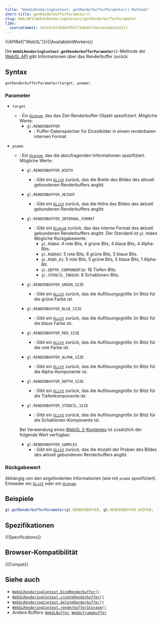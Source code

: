 ```yaml
---
title: "WebGLRenderingContext: getRenderbufferParameter()-Methode"
short-title: getRenderbufferParameter()
slug: Web/API/WebGLRenderingContext/getRenderbufferParameter
l10n:
  sourceCommit: 3e543cdfe8dddfb4774a64bf3decdcbab42a4111
---
```


{{APIRef("WebGL")}}{{AvailableInWorkers}}

Die **`WebGLRenderingContext.getRenderbufferParameter()`**-Methode der [WebGL API](/de/docs/Web/API/WebGL_API) gibt Informationen über das Renderbuffer zurück.

## Syntax

```js-nolint
getRenderbufferParameter(target, pname)
```

### Parameter

- `target`

  - : Ein [`GLenum`](/de/docs/Web/API/WebGL_API/Types), das das Ziel-Renderbuffer-Objekt spezifiziert. Mögliche Werte:
    - `gl.RENDERBUFFER`
      - : Puffer-Datenspeicher für Einzelbilder in einem renderbaren internen Format.

- `pname`

  - : Ein [`GLenum`](/de/docs/Web/API/WebGL_API/Types), das die abzufragenden Informationen spezifiziert. Mögliche Werte:

    - `gl.RENDERBUFFER_WIDTH`
      - : Gibt ein [`GLint`](/de/docs/Web/API/WebGL_API/Types) zurück, das die Breite des Bildes des aktuell gebundenen Renderbuffers angibt.
    - `gl.RENDERBUFFER_HEIGHT`
      - : Gibt ein [`GLint`](/de/docs/Web/API/WebGL_API/Types) zurück, das die Höhe des Bildes des aktuell gebundenen Renderbuffers angibt.
    - `gl.RENDERBUFFER_INTERNAL_FORMAT`

      - : Gibt ein [`GLenum`](/de/docs/Web/API/WebGL_API/Types) zurück, das das interne Format des aktuell gebundenen Renderbuffers angibt. Der Standard ist `gl.RGBA4`. Mögliche Rückgabewerte:
        - `gl.RGBA4`: 4 rote Bits, 4 grüne Bits, 4 blaue Bits, 4 Alpha-Bits.
        - `gl.RGB565`: 5 rote Bits, 6 grüne Bits, 5 blaue Bits.
        - `gl.RGB5_A1`: 5 rote Bits, 5 grüne Bits, 5 blaue Bits, 1 Alpha-Bit.
        - `gl.DEPTH_COMPONENT16`: 16 Tiefen-Bits.
        - `gl.STENCIL_INDEX8`: 8 Schablonen-Bits.

    - `gl.RENDERBUFFER_GREEN_SIZE`
      - : Gibt ein [`GLint`](/de/docs/Web/API/WebGL_API/Types) zurück, das die Auflösungsgröße (in Bits) für die grüne Farbe ist.
    - `gl.RENDERBUFFER_BLUE_SIZE`
      - : Gibt ein [`GLint`](/de/docs/Web/API/WebGL_API/Types) zurück, das die Auflösungsgröße (in Bits) für die blaue Farbe ist.
    - `gl.RENDERBUFFER_RED_SIZE`
      - : Gibt ein [`GLint`](/de/docs/Web/API/WebGL_API/Types) zurück, das die Auflösungsgröße (in Bits) für die rote Farbe ist.
    - `gl.RENDERBUFFER_ALPHA_SIZE`
      - : Gibt ein [`GLint`](/de/docs/Web/API/WebGL_API/Types) zurück, das die Auflösungsgröße (in Bits) für die Alpha-Komponente ist.
    - `gl.RENDERBUFFER_DEPTH_SIZE`
      - : Gibt ein [`GLint`](/de/docs/Web/API/WebGL_API/Types) zurück, das die Auflösungsgröße (in Bits) für die Tiefenkomponente ist.
    - `gl.RENDERBUFFER_STENCIL_SIZE`
      - : Gibt ein [`GLint`](/de/docs/Web/API/WebGL_API/Types) zurück, das die Auflösungsgröße (in Bits) für die Schablonen-Komponente ist.

    Bei Verwendung eines [WebGL 2-Kontextes](/de/docs/Web/API/WebGL2RenderingContext) ist zusätzlich der folgende Wert verfügbar:

    - `gl.RENDERBUFFER_SAMPLES`
      - : Gibt ein [`GLint`](/de/docs/Web/API/WebGL_API/Types) zurück, das die Anzahl der Proben des Bildes des aktuell gebundenen Renderbuffers angibt.

### Rückgabewert

Abhängig von den angeforderten Informationen (wie mit `pname` spezifiziert). Entweder ein [`GLint`](/de/docs/Web/API/WebGL_API/Types) oder ein [`GLenum`](/de/docs/Web/API/WebGL_API/Types).

## Beispiele

```js
gl.getRenderbufferParameter(gl.RENDERBUFFER, gl.RENDERBUFFER_WIDTH);
```

## Spezifikationen

{{Specifications}}

## Browser-Kompatibilität

{{Compat}}

## Siehe auch

- [`WebGLRenderingContext.bindRenderbuffer()`](/de/docs/Web/API/WebGLRenderingContext/bindRenderbuffer)
- [`WebGLRenderingContext.createRenderbuffer()`](/de/docs/Web/API/WebGLRenderingContext/createRenderbuffer)
- [`WebGLRenderingContext.deleteRenderbuffer()`](/de/docs/Web/API/WebGLRenderingContext/deleteRenderbuffer)
- [`WebGLRenderingContext.renderbufferStorage()`](/de/docs/Web/API/WebGLRenderingContext/renderbufferStorage)
- Andere Buffers: [`WebGLBuffer`](/de/docs/Web/API/WebGLBuffer), [`WebGLFramebuffer`](/de/docs/Web/API/WebGLFramebuffer)
